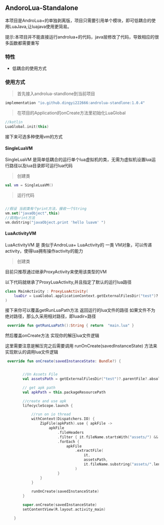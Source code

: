 ## AndoroLua-Standalone

本项目是AndroLua+的单独剥离版，项目只需要引用单个模块，即可低耦合的使用LuaJava,让luajava使用更简易。

提示:本项目并不能直接运行androlua+的代码，java层修改了代码，导致相应的很多函数都需要重写

### 特性

- 低耦合的使用方式

### 使用方式

> 首先接入androlua-standlone到当前项目

```groovy
implementation "io.github.dingyi222666:androlua-standlone:1.0.4"
```

> 在项目的Application的onCreate方法里初始化LuaGlobal

```kotlin
//kotlin
LuaGlobal.init(this)
```

接下来可选多种使用vm的方式

#### SingleLuaVM

SingleLuaVM 是简单低耦合的运行单个lua虚拟机的类，无需为虚拟机设置lua运行路径以及lua目录即可运行lua代码

> 创建类

```kotlin
val vm = SingleLuaVM()
```

> 运行代码

```kotlin

//假设 当前类有个print方法，接收一个String
vm.set("javaObject",this)
//调用print方法
vm.doString("javaObject.print 'hello luavm' ")

```

#### LuaActivityVM

LuaActivityVM 是 类似于AndroLua+ LuaActivity的 一类 VM对象，可以传递activity，使得lua拥有操作activity的能力

> 创建类

目前只推荐通过继承ProxyActivity来使用该类型的VM

以下代码就继承了ProxyLuaActivity,并且指定了默认的运行lua路径
```kotlin
class MainActivity : ProxyLuaActivity(
    luaDir = LuaGlobal.applicationContext.getExternalFilesDir("test")?.parentFile?.absolutePath.toString()
)
```

接下来你可以覆盖getRunLuaPath方法 返回运行的lua文件的路径
如果文件不为绝对路径，那么久采用相对路径，即luadir+路径

```kotlin
 override fun getRunLuaPath():String { return  "main.lua" }
```

然后覆盖onCreate方法 实现你的解压lua文件逻辑

这里需要注意是解压完之后需要调用 runOnCreate(savedInstanceState) 方法来实现默认的调用lua文件逻辑

```kotlin
 override fun onCreate(savedInstanceState: Bundle?) {


        //Un Assets File
        val assetsPath = getExternalFilesDir("test")?.parentFile?.absolutePath.toString()

        // get apk path
        val apkPath = this.packageResourcePath

        //create and use apk
        lifecycleScope.launch {

            //run on io thread
            withContext(Dispatchers.IO) {
                ZipFile(apkPath).use { apkFile ->
                    apkFile
                        .fileHeaders
                        .filter { it.fileName.startsWith("assets/") && it.isDirectory.not() }
                        .forEach {
                            apkFile
                                .extractFile(
                                    it,
                                    assetsPath,
                                    it.fileName.substring("assets/".length)
                                )
                        }
                }
            }
            
            runOnCreate(savedInstanceState)
        }

        super.onCreate(savedInstanceState)
        setContentView(R.layout.activity_main)

    }
```


